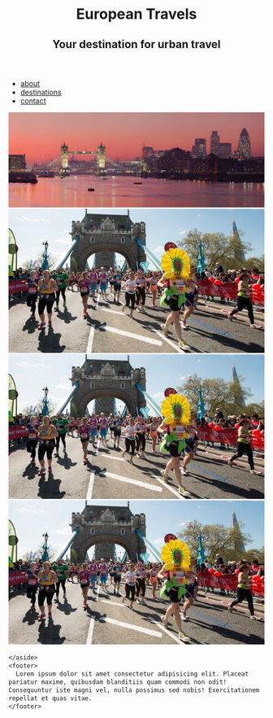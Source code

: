 <!DOCTYPE html>
<html lang="en">

<head>
  <meta charset="UTF-8">
  <meta name="viewport" content="width=device-width, initial-scale=1.0">
  <title>European Travel Urban Destinations</title>
</head>

<body>
  <div class="container">
    <header>
      <h1>European Travels</h1>
      <h2>Your destination for urban travel</h2>
    </header>
    <nav>
      <ul>
        <li><a href="#">about</a></li>
        <li><a href="#">destinations</a></li>
        <li><a href="#">contact</a></li>
      </ul>
    </nav>
    <main>
      <div class="hero">   
        <img src="images/London_Thames_Sunset_panorama_-_Feb_2008.jpg">
    </div>
    </main>
    <aside>
<div class="left"><img src="images/virgin-money-london-marathon_photo-virgin-money-london-marathon_e3f5359893681b9c8b28d224bddd7a14.jpg" alt="london marathon"></div>
<div class="middle"><img src="images/virgin-money-london-marathon_photo-virgin-money-london-marathon_e3f5359893681b9c8b28d224bddd7a14.jpg" alt=""></div>
<div class="right"><img src="images/virgin-money-london-marathon_photo-virgin-money-london-marathon_e3f5359893681b9c8b28d224bddd7a14.jpg" alt=""></div>

    </aside>
    <footer>
      Lorem ipsum dolor sit amet consectetur adipisicing elit. Placeat pariatur maxime, quibusdam blanditiis quam commodi non odit! Consequuntur iste magni vel, nulla possimus sed nobis! Exercitationem repellat et quas vitae.
    </footer>
  </div>

</body>

</html>
